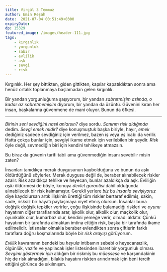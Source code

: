 ```yaml
---
title: Virgül 3 Temmuz 
author: Emin Reşah
date:  2021-07-04 00:51:49+0300
expiryDate:
dp: 15329
featured_image: /images/header-111.jpg
tags:
    - kırgınlık
    - yorgunluk
    - sabır
    - evlilik
    - aşk
    - sevgi
    - risk
---
```




Kırgınlık. Her şey bittikten, giden gittikten, kapılar kapatıldıktan sonra ama
henüz ortalık toplanmaya başlamadan gelen kırgınlık. 

Bir yandan yorgunluğuma şaşıyorum, bir yandan *sabretmişim aslında, o kadar az
sabretmemişim* diyorum, bir yandan da üzüntü. Güvenini kıran her insan,
başkalarına güvenmene de mani oluyor. Bunun da öfkesi. 

---

*Birinin seni sevdiğini nasıl anlarsın?* diye sordu. *Sanırım risk aldığında*
dedim. *Sevgi emek midir?* diye konuşmuştuk başka biriyle, hayır, *emek*
dediğiniz sadece sevdiğiniz için verilmez, bazen *iş* veya *eş* icabı da
verilir. Hatta çokça bunlar için, sevgiyi ikame etmek için verilebilen bir
şeydir. *Risk* öyle değil, sevmediğin biri için kendini tehlikeye atmazsın. 

Bu biraz da güvenin tarifi tabii ama güvenmediğin insanı sevebilir misin zaten? 

İnsanları tanıdıkça merak duygusunun kaybolduğunu ve bunun da aşkı öldürdüğünü
söylerler. Merak duygusu değil de, beraber alınabilecek riskler azalır. Risk
azaldıkça tehlike ve heyecan, bunlar azaldıkça da aşk. Evliliğin *aşkı*
öldürmesi de böyle, konuya *devlet garantisi* dahil olduğunda alınabilecek bir
risk kalmamıştır. Gerekli yerlere *biz bu insanla sevişiyoruz* diye kaydolursan
artık ilişkinin ürettiği tüm riskler bertaraf edilmiş, sakin, sade, risksiz bir
hayatı paylaşmaya niyet etmiş olursun. İnsanlar buna değişik değişik tepkiler
verirler, çoğu ilişkisinde bulamadığı riskleri ve *oyunu* hayatının diğer
taraflarında arar, işkolik olur, alkolik olur, maçkolik olur, oyunkolik olur,
kumarbaz olur, kendini yemeğe verir, olmadı aldatır. Çünkü hayatının bir
tarafında almaktan imtina ettiğin risk, başka bir tarafında ikame edilmelidir.
İstisnalar olmakla beraber evlendikten sonra çiftlerin farklı taraflara doğru
koşmalarında böyle bir *risk arayışı* görüyorum. 

*Evlilik* kavramının bendeki bu *heyula* intibaının sebebi o heyecansızlık,
ölgünlük, vazife ve yapılacak işler listesinden ibaret bir yorgunluk olması.
*Sevgimi göstermek için* aldığım bir riskmiş bu *müessese* ve karşımdakinin hiç
de risk almadığını, bilakis hayatını riskten arındırmak için beni tercih
ettiğini görünce de sıkılmışım. 

